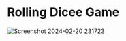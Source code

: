 # Rolling Dicee Game





![Screenshot 2024-02-20 231723](https://github.com/22922511/rollingdiceegame/assets/146309666/d476022b-2db9-4a53-a1e2-d31f7cee3d0c)
